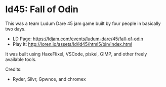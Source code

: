 # ld45: Fall of Odin

This was a team Ludum Dare 45 jam game built by four people in basically two days. 

* LD Page: https://ldjam.com/events/ludum-dare/45/fall-of-odin
* Play It: http://loren.io/assets/ld/ld45/html5/bin/index.html

It was built using HaxeFlixel, VSCode, piskel, GIMP, and other freely available tools. 

Credits:
* Ryder, Silvr, Gpwnce, and chromex 
